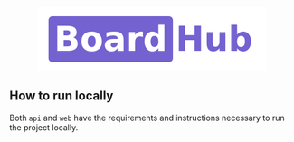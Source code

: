 <p align="center">
  <img src="/logo-github.png" alt="Board Hub logo" />
</p>

## How to run locally

Both `api` and `web` have the requirements and instructions necessary to run the project locally.
